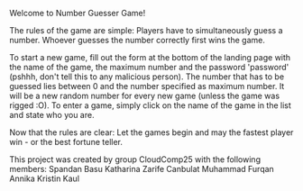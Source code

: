 Welcome to Number Guesser Game!

The rules of the game are simple: Players have to simultaneously guess a number. Whoever guesses the number correctly first
wins the game.

To start a new game, fill out the form at the bottom of the landing page with the name of the game, the maximum number and the
password 'password' (pshhh, don't tell this to any malicious person). The number that has to be guessed lies between 0 and the 
number specified as maximum number. It will be a new random number for every new game (unless the game was rigged :O). To enter
a game, simply click on the name of the game in the list and state who you are. 

Now that the rules are clear: Let the games begin and may the fastest player win - or the best fortune teller.

This project was created by group CloudComp25 with the following members:
Spandan Basu
Katharina Zarife Canbulat
Muhammad Furqan
Annika Kristin Kaul
